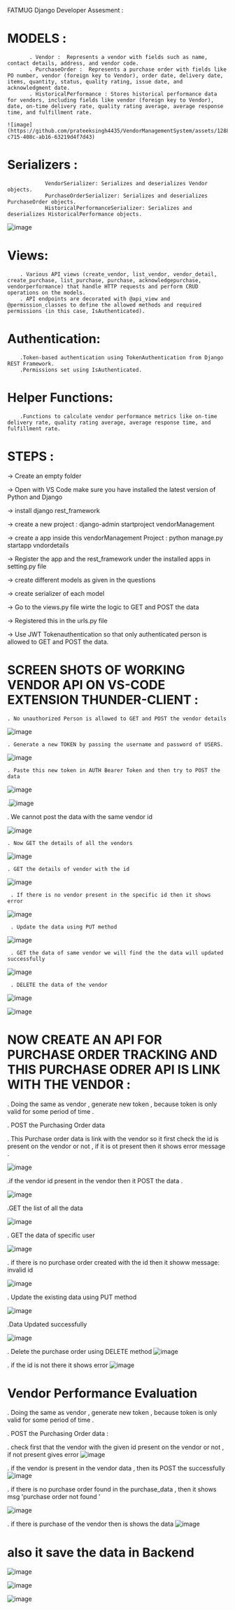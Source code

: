 FATMUG Django Developer Assesment : 

#  MODELS :

           . Vendor :  Represents a vendor with fields such as name, contact details, address, and vendor code.
           . PurchaseOrder :  Represents a purchase order with fields like PO number, vendor (foreign key to Vendor), order date, delivery date, items, quantity, status, quality rating, issue date, and acknowledgment date.
           . HistoricalPerformance : Stores historical performance data for vendors, including fields like vendor (foreign key to Vendor), date, on-time delivery rate, quality rating average, average response time, and fulfillment rate.  
           
    ![image](https://github.com/prateeksingh4435/VendorManagementSystem/assets/128826031/6b9ec17f-c715-408c-ab16-63219d4f7d43)


# Serializers :

                VendorSerializer: Serializes and deserializes Vendor objects.
                PurchaseOrderSerializer: Serializes and deserializes PurchaseOrder objects.
                HistoricalPerformanceSerializer: Serializes and deserializes HistoricalPerformance objects.

![image](https://github.com/prateeksingh4435/VendorManagementSystem/assets/128826031/ac50ecb2-b613-467e-9435-aaa820f63358)

# Views:

        . Various API views (create_vendor, list_vendor, vendor_detail, create_purchase, list_purchase, purchase, acknowledgepurchase, vendorperformance) that handle HTTP requests and perform CRUD operations on the models.
        . API endpoints are decorated with @api_view and @permission_classes to define the allowed methods and required permissions (in this case, IsAuthenticated).

# Authentication:

        .Token-based authentication using TokenAuthentication from Django REST Framework.
        .Permissions set using IsAuthenticated.

# Helper Functions:

        .Functions to calculate vendor performance metrics like on-time delivery rate, quality rating average, average response time, and fulfillment rate.

# STEPS : 

->  Create an empty folder 

->  Open with VS Code make sure you have installed the latest version of Python and Django 

->  install django rest_framework 

->  create a new project : django-admin startproject vendorManagement

->  create a app inside this vendorManagement Project : python manage.py startapp vndordetails 

->  Register the app and the rest_framework under the installed apps in setting.py file 

->  create different models as given in the questions 

->  create serializer of each model 

-> Go to the views.py file wirte the logic to GET and POST the data 

-> Registered this in the urls.py file 

-> Use JWT Tokenauthentication so that only authenticated person is allowed to GET and POST the data.

# SCREEN SHOTS OF WORKING VENDOR API ON VS-CODE EXTENSION THUNDER-CLIENT :
   
    . No unauthorized Person is allowed to GET and POST the vendor details 
    
![image](https://github.com/prateeksingh4435/VendorManagementSystem/assets/128826031/021a5994-21e8-463c-ad80-a7a957a4a86d)

    . Generate a new TOKEN by passing the username and password of USERS. 

![image](https://github.com/prateeksingh4435/VendorManagementSystem/assets/128826031/cd108c38-b17e-48a2-bcb2-fe9e70d8b0b7)

    . Paste this new token in AUTH Bearer Token and then try to POST the data 

![image](https://github.com/prateeksingh4435/VendorManagementSystem/assets/128826031/7a9d7d4b-1af9-4c74-bd40-cef96b120ac7)

.![image](https://github.com/prateeksingh4435/VendorManagementSystem/assets/128826031/5bf650af-45cf-4a90-bac4-635d1d7f45db)

. We cannot post the data with the same vendor id 

![image](https://github.com/prateeksingh4435/VendorManagementSystem/assets/128826031/f8dd8322-9549-4822-b925-12b9d3c2f58b)

    . Now GET the details of all the vendors 

![image](https://github.com/prateeksingh4435/VendorManagementSystem/assets/128826031/95c3ade3-9e35-4bc7-89b5-b32ecd0894b4)

    . GET the details of vendor with the id 
![image](https://github.com/prateeksingh4435/VendorManagementSystem/assets/128826031/6865fb56-1efe-4d71-8178-c57cff67f00e)

     . If there is no vendor present in the specific id then it shows error 
![image](https://github.com/prateeksingh4435/VendorManagementSystem/assets/128826031/9ef70a89-68fc-4ab6-be43-aa0085f72668)

     . Update the data using PUT method

![image](https://github.com/prateeksingh4435/VendorManagementSystem/assets/128826031/641f9673-872b-4ba3-8e59-d61bfc470f38)

     . GET the data of same vendor we will find the the data will updated successfully 

 ![image](https://github.com/prateeksingh4435/VendorManagementSystem/assets/128826031/88535551-8fa4-4774-93bf-8959fef0f4d3)

     . DELETE the data of the vendor 
     
 ![image](https://github.com/prateeksingh4435/VendorManagementSystem/assets/128826031/8fd4d25f-33d6-449b-9efa-9e55e328270d)
     
![image](https://github.com/prateeksingh4435/VendorManagementSystem/assets/128826031/ef5f3004-c1da-4847-992c-e20cda2b49d6)




 # NOW CREATE AN API FOR PURCHASE ORDER TRACKING AND THIS PURCHASE ODRER API IS LINK WITH THE  VENDOR  :

. Doing the same as vendor , generate new token , because token is only valid for some period of time . 

. POST the Purchasing Order data 

. This Purchase order data is link with the vendor so it first check the id is present on the vendor or not , if it is ot present then it shows error message .

![image](https://github.com/prateeksingh4435/VendorManagementSystem/assets/128826031/afe11a47-3f9c-4c13-9ce5-4653e66d3852)

.if the vendor id present in the vendor then it POST the data .

![image](https://github.com/prateeksingh4435/VendorManagementSystem/assets/128826031/ee054a3b-5e6d-4122-a71a-62ab82ff06c2)

.GET the list of all the data 

![image](https://github.com/prateeksingh4435/VendorManagementSystem/assets/128826031/3f2525e0-592c-4041-87c2-0588130a306c)

. GET the data of specific user 

![image](https://github.com/prateeksingh4435/VendorManagementSystem/assets/128826031/e7427bf4-d3d1-43c8-bcf5-ce449c212cb8)

. if there is no purchase order created with the id then it showw message: invalid id 

![image](https://github.com/prateeksingh4435/VendorManagementSystem/assets/128826031/78266920-c08e-460c-88a4-16e13117d000)

. Update the existing data using PUT method 

![image](https://github.com/prateeksingh4435/VendorManagementSystem/assets/128826031/e4a4bd75-7ab7-48ea-ba5b-ceb9fc7b91d7)

.Data Updated successfully 

![image](https://github.com/prateeksingh4435/VendorManagementSystem/assets/128826031/ac6442b5-c11f-4374-8589-af2589a1af59)

. Delete the purchase order using DELETE method 
![image](https://github.com/prateeksingh4435/VendorManagementSystem/assets/128826031/1fdde309-07ce-4943-a5a4-565f7a093e73)

. if the id is not there it shows error 
![image](https://github.com/prateeksingh4435/VendorManagementSystem/assets/128826031/3dd8a173-550c-4114-a4bd-bf5fd652f4c6)


# Vendor Performance Evaluation 

. Doing the same as vendor , generate new token , because token is only valid for some period of time .

. POST the Purchasing Order data : 

. check first that the vendor with the given id present on the vendor or not , if not present gives error
![image](https://github.com/prateeksingh4435/VendorManagementSystem/assets/128826031/2173dd58-ec0e-4b91-a552-e51aee79f517)


. if the vendor is present in the vendor data , then its POST the successfully 
![image](https://github.com/prateeksingh4435/VendorManagementSystem/assets/128826031/6633c46c-5cad-4ec5-9cd8-185af54dac84)

. if there is no purchase order found in the purchase_data , then it shows msg 'purchase order not found '

![image](https://github.com/prateeksingh4435/VendorManagementSystem/assets/128826031/ac0ce0b4-ed72-4718-bae6-cbeecd1162d6)

. if there is purchase of the vendor then is shows the data 
![image](https://github.com/prateeksingh4435/VendorManagementSystem/assets/128826031/964c1d37-d69b-4560-ab26-701730a1fb94)



# also it save the data in Backend 
![image](https://github.com/prateeksingh4435/VendorManagementSystem/assets/128826031/1b44dcfb-f89f-4177-ac09-ae85892c22d1)

![image](https://github.com/prateeksingh4435/VendorManagementSystem/assets/128826031/108ac774-0a3c-4867-9509-e9c3b7476682)

![image](https://github.com/prateeksingh4435/VendorManagementSystem/assets/128826031/45e2bd27-e203-458c-a744-b69ee1e38dda)






































